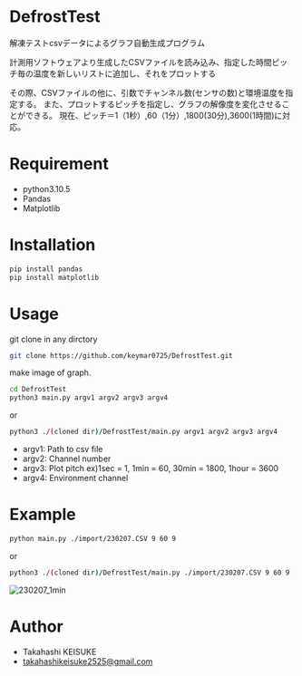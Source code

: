 # DefrostTest
解凍テストcsvデータによるグラフ自動生成プログラム


計測用ソフトウェアより生成したCSVファイルを読み込み、指定した時間ピッチ毎の温度を新しいリストに追加し、それをプロットする

その際、CSVファイルの他に、引数でチャンネル数(センサの数)と環境温度を指定する。
また、プロットするピッチを指定し、グラフの解像度を変化させることができる。
現在、ピッチ＝1（1秒）,60（1分）,1800(30分),3600(1時間)に対応。

# Requirement

* python3.10.5
* Pandas
* Matplotlib

# Installation

```bash
pip install pandas
pip install matplotlib
```

# Usage

git clone in any dirctory

```bash
git clone https://github.com/keymar0725/DefrostTest.git
```


make image of graph.

```bash
cd DefrostTest
python3 main.py argv1 argv2 argv3 argv4
```

or

```bash
python3 ./(cloned dir)/DefrostTest/main.py argv1 argv2 argv3 argv4
```

* argv1: Path to csv file
* argv2: Channel number
* argv3: Plot pitch
    ex)1sec = 1, 1min = 60, 30min = 1800, 1hour = 3600
* argv4: Environment channel

# Example

```bash
python main.py ./import/230207.CSV 9 60 9
```

or

```bash
python3 ./(cloned dir)/DefrostTest/main.py ./import/230207.CSV 9 60 9
```

![230207_1min](https://user-images.githubusercontent.com/47661559/217153483-3f0685ae-dc6b-4e9e-8c31-9cd35c0a3bc7.jpg)

# Author

* Takahashi KEISUKE
* takahashikeisuke2525@gmail.com
